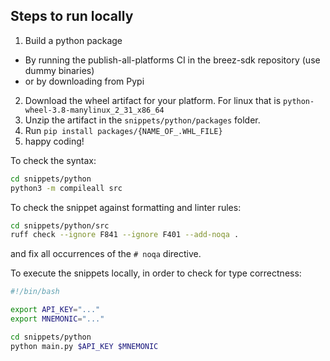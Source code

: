 ## Steps to run locally
1. Build a python package
  - By running the publish-all-platforms CI in the breez-sdk repository (use dummy binaries)
  - or by downloading from Pypi
2. Download the wheel artifact for your platform. For linux that is `python-wheel-3.8-manylinux_2_31_x86_64`
3. Unzip the artifact in the `snippets/python/packages` folder.
4. Run `pip install packages/{NAME_OF_.WHL_FILE}`
5. happy coding!

To check the syntax:

```bash
cd snippets/python
python3 -m compileall src
```

To check the snippet against formatting and linter rules:

```bash
cd snippets/python/src
ruff check --ignore F841 --ignore F401 --add-noqa .
```

and fix all occurrences of the `# noqa` directive.

To execute the snippets locally, in order to check for type correctness:

```bash
#!/bin/bash

export API_KEY="..."
export MNEMONIC="..."

cd snippets/python
python main.py $API_KEY $MNEMONIC
```